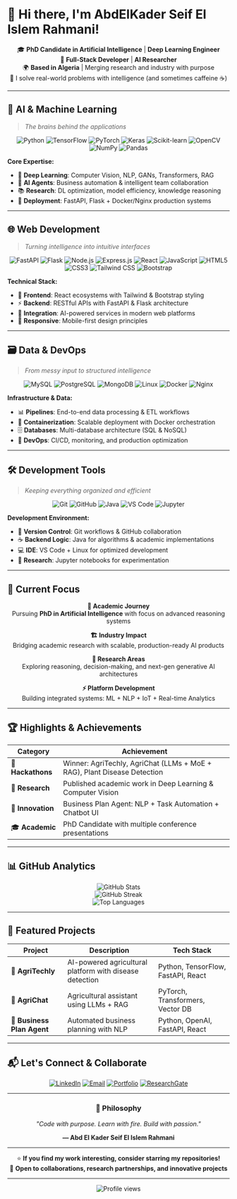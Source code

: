 # 👋 Hi there, I'm AbdElKader Seif El Islem Rahmani!

<div align="center">
  
🎓 **PhD Candidate in Artificial Intelligence** | **Deep Learning Engineer**  
💼 **Full-Stack Developer** | **AI Researcher**  
🌍 **Based in Algeria** | Merging research and industry with purpose  
🚀 I solve real-world problems with intelligence (and sometimes caffeine ☕)

</div>

---

## 🧠 AI & Machine Learning
> *The brains behind the applications*

<div align="center">
  <img src="https://img.shields.io/badge/Python-3776AB?style=for-the-badge&logo=python&logoColor=white" alt="Python" />
  <img src="https://img.shields.io/badge/TensorFlow-FF6F00?style=for-the-badge&logo=tensorflow&logoColor=white" alt="TensorFlow" />
  <img src="https://img.shields.io/badge/PyTorch-EE4C2C?style=for-the-badge&logo=pytorch&logoColor=white" alt="PyTorch" />
  <img src="https://img.shields.io/badge/Keras-D00000?style=for-the-badge&logo=keras&logoColor=white" alt="Keras" />
  <img src="https://img.shields.io/badge/scikit--learn-F7931E?style=for-the-badge&logo=scikit-learn&logoColor=white" alt="Scikit-learn" />
  <img src="https://img.shields.io/badge/OpenCV-27338e?style=for-the-badge&logo=OpenCV&logoColor=white" alt="OpenCV" />
  <img src="https://img.shields.io/badge/NumPy-013243?style=for-the-badge&logo=numpy&logoColor=white" alt="NumPy" />
  <img src="https://img.shields.io/badge/Pandas-150458?style=for-the-badge&logo=pandas&logoColor=white" alt="Pandas" />
</div>

**Core Expertise:**
- 🔬 **Deep Learning**: Computer Vision, NLP, GANs, Transformers, RAG
- 🤖 **AI Agents**: Business automation & intelligent team collaboration
- 📚 **Research**: DL optimization, model efficiency, knowledge reasoning
- 🚀 **Deployment**: FastAPI, Flask + Docker/Nginx production systems

---

## 🌐 Web Development
> *Turning intelligence into intuitive interfaces*

<div align="center">
  <img src="https://img.shields.io/badge/FastAPI-009688?style=for-the-badge&logo=fastapi&logoColor=white" alt="FastAPI" />
  <img src="https://img.shields.io/badge/Flask-000000?style=for-the-badge&logo=flask&logoColor=white" alt="Flask" />
  <img src="https://img.shields.io/badge/Node.js-43853D?style=for-the-badge&logo=node.js&logoColor=white" alt="Node.js" />
  <img src="https://img.shields.io/badge/Express.js-404D59?style=for-the-badge&logo=express&logoColor=white" alt="Express.js" />
  <img src="https://img.shields.io/badge/React-20232A?style=for-the-badge&logo=react&logoColor=61DAFB" alt="React" />
  <img src="https://img.shields.io/badge/JavaScript-F7DF1E?style=for-the-badge&logo=javascript&logoColor=black" alt="JavaScript" />
  <img src="https://img.shields.io/badge/HTML5-E34F26?style=for-the-badge&logo=html5&logoColor=white" alt="HTML5" />
  <img src="https://img.shields.io/badge/CSS3-1572B6?style=for-the-badge&logo=css3&logoColor=white" alt="CSS3" />
  <img src="https://img.shields.io/badge/Tailwind_CSS-38B2AC?style=for-the-badge&logo=tailwind-css&logoColor=white" alt="Tailwind CSS" />
  <img src="https://img.shields.io/badge/Bootstrap-563D7C?style=for-the-badge&logo=bootstrap&logoColor=white" alt="Bootstrap" />
</div>

**Technical Stack:**
- 🎨 **Frontend**: React ecosystems with Tailwind & Bootstrap styling
- ⚡ **Backend**: RESTful APIs with FastAPI & Flask architecture
- 🔗 **Integration**: AI-powered services in modern web platforms
- 📱 **Responsive**: Mobile-first design principles

---

## 🗃️ Data & DevOps
> *From messy input to structured intelligence*

<div align="center">
  <img src="https://img.shields.io/badge/MySQL-00000F?style=for-the-badge&logo=mysql&logoColor=white" alt="MySQL" />
  <img src="https://img.shields.io/badge/PostgreSQL-316192?style=for-the-badge&logo=postgresql&logoColor=white" alt="PostgreSQL" />
  <img src="https://img.shields.io/badge/MongoDB-4EA94B?style=for-the-badge&logo=mongodb&logoColor=white" alt="MongoDB" />
  <img src="https://img.shields.io/badge/Linux-FCC624?style=for-the-badge&logo=linux&logoColor=black" alt="Linux" />
  <img src="https://img.shields.io/badge/Docker-2496ED?style=for-the-badge&logo=docker&logoColor=white" alt="Docker" />
  <img src="https://img.shields.io/badge/Nginx-009639?style=for-the-badge&logo=nginx&logoColor=white" alt="Nginx" />
</div>

**Infrastructure & Data:**
- 📊 **Pipelines**: End-to-end data processing & ETL workflows
- 🐳 **Containerization**: Scalable deployment with Docker orchestration
- 🗄️ **Databases**: Multi-database architecture (SQL & NoSQL)
- 🔧 **DevOps**: CI/CD, monitoring, and production optimization

---

## 🛠️ Development Tools
> *Keeping everything organized and efficient*

<div align="center">
  <img src="https://img.shields.io/badge/Git-F05032?style=for-the-badge&logo=git&logoColor=white" alt="Git" />
  <img src="https://img.shields.io/badge/GitHub-100000?style=for-the-badge&logo=github&logoColor=white" alt="GitHub" />
  <img src="https://img.shields.io/badge/Java-ED8B00?style=for-the-badge&logo=java&logoColor=white" alt="Java" />
  <img src="https://img.shields.io/badge/VS_Code-0078D4?style=for-the-badge&logo=visual%20studio%20code&logoColor=white" alt="VS Code" />
  <img src="https://img.shields.io/badge/Jupyter-F37626?style=for-the-badge&logo=jupyter&logoColor=white" alt="Jupyter" />
</div>

**Development Environment:**
- 📝 **Version Control**: Git workflows & GitHub collaboration
- ☕ **Backend Logic**: Java for algorithms & academic implementations
- 💻 **IDE**: VS Code + Linux for optimized development
- 📓 **Research**: Jupyter notebooks for experimentation

---

## 🎯 Current Focus

<div align="center">
  
**🔬 Academic Journey**  
Pursuing **PhD in Artificial Intelligence** with focus on advanced reasoning systems

**🏗️ Industry Impact**  
Bridging academic research with scalable, production-ready AI products

**🧠 Research Areas**  
Exploring reasoning, decision-making, and next-gen generative AI architectures

**⚡ Platform Development**  
Building integrated systems: ML + NLP + IoT + Real-time Analytics

</div>

---

## 🏆 Highlights & Achievements

<div align="center">

| Category | Achievement |
|----------|-------------|
| 🥈 **Hackathons** | Winner: AgriTechly, AgriChat (LLMs + MoE + RAG), Plant Disease Detection |
| 🧠 **Research** | Published academic work in Deep Learning & Computer Vision |
| 🤖 **Innovation** | Business Plan Agent: NLP + Task Automation + Chatbot UI |
| 🎓 **Academic** | PhD Candidate with multiple conference presentations |

</div>

---

## 📊 GitHub Analytics

<div align="center">
  <img src="https://github-readme-stats.vercel.app/api?username=RAHAMNIabdelkaderseifelislem&show_icons=true&theme=tokyonight&hide_border=true&bg_color=0D1117" alt="GitHub Stats" />
</div>

<div align="center">
  <img src="https://streak-stats.demolab.com/?user=RAHAMNIabdelkaderseifelislem&theme=tokyonight&hide_border=true&background=0D1117" alt="GitHub Streak" />
</div>

<div align="center">
  <img src="https://github-readme-stats.vercel.app/api/top-langs/?username=RAHAMNIabdelkaderseifelislem&layout=compact&theme=tokyonight&hide_border=true&bg_color=0D1117" alt="Top Languages" />
</div>

---

## 🌟 Featured Projects

<div align="center">

| Project | Description | Tech Stack |
|---------|-------------|------------|
| 🌾 **AgriTechly** | AI-powered agricultural platform with disease detection | Python, TensorFlow, FastAPI, React |
| 💬 **AgriChat** | Agricultural assistant using LLMs + RAG | PyTorch, Transformers, Vector DB |
| 🤖 **Business Plan Agent** | Automated business planning with NLP | Python, OpenAI, FastAPI, React |

</div>

---

## 📬 Let's Connect & Collaborate

<div align="center">
  
[![LinkedIn](https://img.shields.io/badge/LinkedIn-0077B5?style=for-the-badge&logo=linkedin&logoColor=white)](https://www.linkedin.com/in/abdelkaderseifelislem/)
[![Email](https://img.shields.io/badge/Gmail-D14836?style=for-the-badge&logo=gmail&logoColor=white)](mailto:a.e.k426rahmani@gmail.com)
[![Portfolio](https://img.shields.io/badge/Portfolio-FF5722?style=for-the-badge&logo=todoist&logoColor=white)](https://aekrahmani.netlify.app)
[![ResearchGate](https://img.shields.io/badge/ResearchGate-00CCBB?style=for-the-badge&logo=ResearchGate&logoColor=white)](https://www.researchgate.net/profile/Abdelkader-Seif-El-Islem-Rahmani)

</div>

---

<div align="center">
  
### 💭 Philosophy

*"Code with purpose. Learn with fire. Build with passion."*

**— Abd El Kader Seif El Islem Rahmani**

---

⭐ **If you find my work interesting, consider starring my repositories!**  
🤝 **Open to collaborations, research partnerships, and innovative projects**

</div>

---

<div align="center">
  <img src="https://komarev.com/ghpvc/?username=RAHAMNIabdelkaderseifelislem&label=Profile%20views&color=0e75b6&style=flat" alt="Profile views" />
</div>
